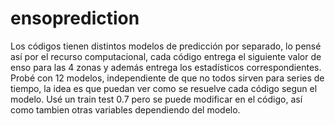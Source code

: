 # ensoprediction
Los códigos tienen distintos modelos de predicción por separado, lo pensé así por el recurso computacional, cada código entrega el siguiente valor de enso para las 4 zonas y además entrega los estadísticos correspondientes.  Probé con 12 modelos, independiente de que no todos sirven para series de tiempo, la idea es que puedan ver como se resuelve cada código segun el modelo.  Usé un train test 0.7 pero se puede modificar en el código, así como tambien otras variables dependiendo del modelo.
